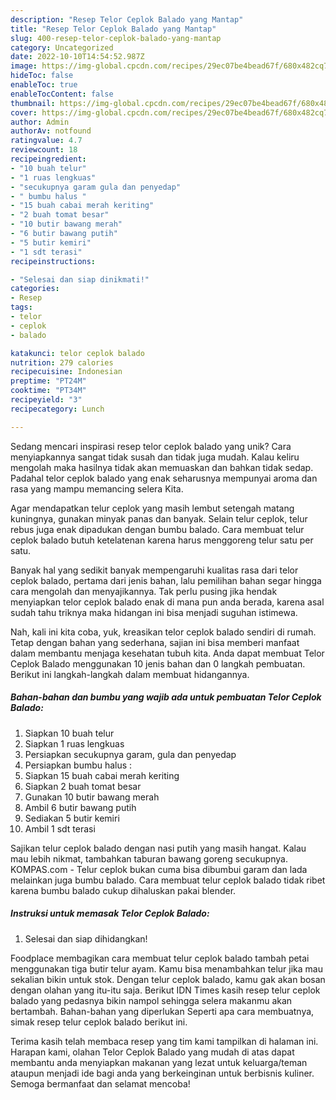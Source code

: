 ```yaml
---
description: "Resep Telor Ceplok Balado yang Mantap"
title: "Resep Telor Ceplok Balado yang Mantap"
slug: 400-resep-telor-ceplok-balado-yang-mantap
category: Uncategorized
date: 2022-10-10T14:54:52.987Z
image: https://img-global.cpcdn.com/recipes/29ec07be4bead67f/680x482cq70/telor-ceplok-balado-foto-resep-utama.jpg
hideToc: false
enableToc: true
enableTocContent: false
thumbnail: https://img-global.cpcdn.com/recipes/29ec07be4bead67f/680x482cq70/telor-ceplok-balado-foto-resep-utama.jpg
cover: https://img-global.cpcdn.com/recipes/29ec07be4bead67f/680x482cq70/telor-ceplok-balado-foto-resep-utama.jpg
author: Admin
authorAv: notfound
ratingvalue: 4.7
reviewcount: 18
recipeingredient:
- "10 buah telur"
- "1 ruas lengkuas"
- "secukupnya garam gula dan penyedap"
- " bumbu halus "
- "15 buah cabai merah keriting"
- "2 buah tomat besar"
- "10 butir bawang merah"
- "6 butir bawang putih"
- "5 butir kemiri"
- "1 sdt terasi"
recipeinstructions:

- "Selesai dan siap dinikmati!"
categories:
- Resep
tags:
- telor
- ceplok
- balado

katakunci: telor ceplok balado 
nutrition: 279 calories
recipecuisine: Indonesian
preptime: "PT24M"
cooktime: "PT34M"
recipeyield: "3"
recipecategory: Lunch

---
```





Sedang mencari inspirasi resep telor ceplok balado yang unik? Cara menyiapkannya sangat tidak susah dan tidak juga mudah. Kalau keliru mengolah maka hasilnya tidak akan memuaskan dan bahkan tidak sedap. Padahal telor ceplok balado yang enak seharusnya mempunyai aroma dan rasa yang mampu memancing selera Kita.





Agar mendapatkan telur ceplok yang masih lembut setengah matang kuningnya, gunakan minyak panas dan banyak. Selain telur ceplok, telur rebus juga enak dipadukan dengan bumbu balado. Cara membuat telur ceplok balado butuh ketelatenan karena harus menggoreng telur satu per satu.

Banyak hal yang sedikit banyak mempengaruhi kualitas rasa dari telor ceplok balado, pertama dari jenis bahan, lalu pemilihan bahan segar hingga cara mengolah dan menyajikannya. Tak perlu pusing jika hendak menyiapkan telor ceplok balado enak di mana pun anda berada, karena asal sudah tahu triknya maka hidangan ini bisa menjadi suguhan istimewa.






Nah, kali ini kita coba, yuk, kreasikan telor ceplok balado sendiri di rumah. Tetap dengan bahan yang sederhana, sajian ini bisa memberi manfaat dalam membantu menjaga kesehatan tubuh kita. Anda dapat membuat Telor Ceplok Balado menggunakan 10 jenis bahan dan 0 langkah pembuatan. Berikut ini langkah-langkah dalam membuat hidangannya.

<!--inarticleads1-->

##### Bahan-bahan dan bumbu yang wajib ada untuk pembuatan Telor Ceplok Balado:

1. Siapkan 10 buah telur
1. Siapkan 1 ruas lengkuas
1. Persiapkan secukupnya garam, gula dan penyedap
1. Persiapkan  bumbu halus :
1. Siapkan 15 buah cabai merah keriting
1. Siapkan 2 buah tomat besar
1. Gunakan 10 butir bawang merah
1. Ambil 6 butir bawang putih
1. Sediakan 5 butir kemiri
1. Ambil 1 sdt terasi


Sajikan telur ceplok balado dengan nasi putih yang masih hangat. Kalau mau lebih nikmat, tambahkan taburan bawang goreng secukupnya. KOMPAS.com - Telur ceplok bukan cuma bisa dibumbui garam dan lada melainkan juga bumbu balado. Cara membuat telur ceplok balado tidak ribet karena bumbu balado cukup dihaluskan pakai blender. 

<!--inarticleads2-->

##### Instruksi untuk memasak Telor Ceplok Balado:


1. Selesai dan siap dihidangkan!

Foodplace membagikan cara membuat telur ceplok balado tambah petai menggunakan tiga butir telur ayam. Kamu bisa menambahkan telur jika mau sekalian bikin untuk stok. Dengan telur ceplok balado, kamu gak akan bosan dengan olahan yang itu-itu saja. Berikut IDN Times kasih resep telur ceplok balado yang pedasnya bikin nampol sehingga selera makanmu akan bertambah. Bahan-bahan yang diperlukan Seperti apa cara membuatnya, simak resep telur ceplok balado berikut ini. 

Terima kasih telah membaca resep yang tim kami tampilkan di halaman ini. Harapan kami, olahan Telor Ceplok Balado yang mudah di atas dapat membantu anda menyiapkan makanan yang lezat untuk keluarga/teman ataupun menjadi ide bagi anda yang berkeinginan untuk berbisnis kuliner. Semoga bermanfaat dan selamat mencoba!
